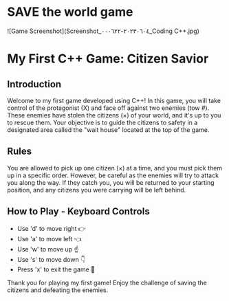  # SAVE the world game

![Game Screenshot](Screenshot_٢٠٢٣٠٦٠٤-٠٠٠٦٢٢_Coding C++.jpg)

# My First C++ Game: Citizen Savior

## Introduction
Welcome to my first game developed using C++! In this game, you will take control of the protagonist (X) and face off against two enemies (tow #). These enemies have stolen the citizens (×) of your world, and it's up to you to rescue them. Your objective is to guide the citizens to safety in a designated area called the "wait house" located at the top of the game.

## Rules
You are allowed to pick up one citizen (×) at a time, and you must pick them up in a specific order. However, be careful as the enemies will try to attack you along the way. If they catch you, you will be returned to your starting position, and any citizens you were carrying will be left behind.

## How to Play - Keyboard Controls
- Use 'd' to move right 👉
- Use 'a' to move left 👈
- Use 'w' to move up ☝️
- Use 's' to move down 👇
- Press 'x' to exit the game 🛑

Thank you for playing my first game! Enjoy the challenge of saving the citizens and defeating the enemies.
